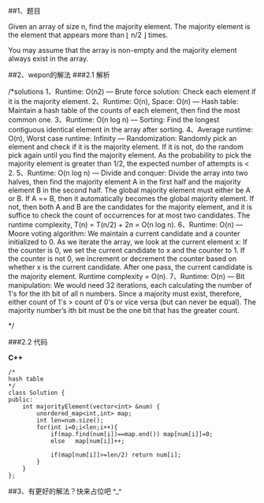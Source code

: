 ##1、题目

Given an array of size n, find the majority element. The majority element is the element that appears more than ⌊ n/2 ⌋ times.

You may assume that the array is non-empty and the majority element always exist in the array.


##2、wepon的解法
###2.1 解析

/*solutions
1、Runtime: O(n2) — Brute force solution: Check each element if it is the majority element.
2、Runtime: O(n), Space: O(n) — Hash table: Maintain a hash table of the counts of each element, then find the most common one.
3、Runtime: O(n log n) — Sorting: Find the longest contiguous identical element in the array after sorting.
4、Average runtime: O(n), Worst case runtime: Infinity — Randomization: Randomly pick an element and check if it is the majority element. If it is not, do the random pick again until you find the majority element. As the probability to pick the majority element is greater than 1/2, the expected number of attempts is < 2.
5、Runtime: O(n log n) — Divide and conquer: Divide the array into two halves, then find the majority element A in the first half and the majority element B in the second half. The global majority element must either be A or B. If A == B, then it automatically becomes the global majority element. If not, then both A and B are the candidates for the majority element, and it is suffice to check the count of occurrences for at most two candidates. The runtime complexity, T(n) = T(n/2) + 2n = O(n log n).
6、Runtime: O(n) — Moore voting algorithm: We maintain a current candidate and a counter initialized to 0. As we iterate the array, we look at the current element x:
If the counter is 0, we set the current candidate to x and the counter to 1.
If the counter is not 0, we increment or decrement the counter based on whether x is the current candidate.
After one pass, the current candidate is the majority element. Runtime complexity = O(n).
7、Runtime: O(n) — Bit manipulation: We would need 32 iterations, each calculating the number of 1's for the ith bit of all n numbers. Since a majority must exist, therefore, either count of 1's > count of 0's or vice versa (but can never be equal). The majority number’s ith bit must be the one bit that has the greater count.

*/

###2.2 代码

**C++**

    /*
    hash table
    */
    class Solution {
    public:
        int majorityElement(vector<int> &num) {
            unordered_map<int,int> map;
            int len=num.size();
            for(int i=0;i<len;i++){
                if(map.find(num[i])==map.end()) map[num[i]]=0;
                else   map[num[i]]++;
            
                if(map[num[i]]>=len/2) return num[i];
            }
        }
    };


##3、有更好的解法？快来占位吧 ^_^

